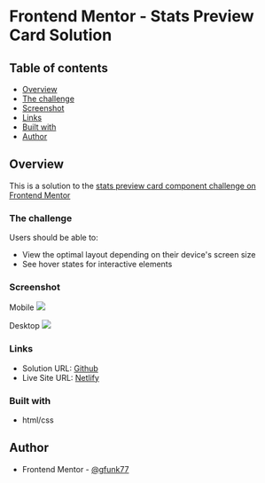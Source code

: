 # Frontend Mentor - Stats Preview Card Solution

## Table of contents

- [Overview](#overview)
- [The challenge](#the-challenge)
- [Screenshot](#screenshot)
- [Links](#links)
- [Built with](#built-with)
- [Author](#author)

## Overview

This is a solution to the [stats preview card component challenge on Frontend Mentor](https://www.frontendmentor.io/challenges/stats-preview-card-component-8JqbgoU62)

### The challenge

Users should be able to:

- View the optimal layout depending on their device's screen size
- See hover states for interactive elements

### Screenshot

Mobile
![](./screenshot.jpg)

Desktop
![](./screenshot.jpg)

### Links

- Solution URL: [Github](https://github.com/gfunk77/Frontend-Mentor/tree/main/stats-preview-card)
- Live Site URL: [Netlify](gfunk77-stats-preview-card.netlify.app)

### Built with

- html/css

## Author

- Frontend Mentor - [@gfunk77](https://www.frontendmentor.io/profile/gfunk77)
